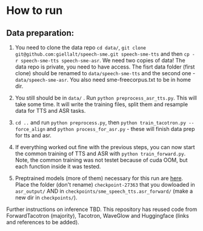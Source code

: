 
# How to run

## Data preparation:
1. You need to clone the data repo `cd data/`, `git clone git@github.com:giellalt/speech-sme.git speech-sme-tts` and then `cp -r speech-sme-tts speech-sme-asr`. We need two copies of data! The data repo is private, you need to have access. The fisrt data folder (first clone) should be renamed to `data/speech-sme-tts` and the second one - `data/speech-sme-asr`. You also need sme-freecorpus.txt to be in home dir. 

2. You still should be in `data/` . Run `python preprocess_asr_tts.py`. This will take some time. It will write the training files, split them and resample data for TTS and ASR tasks. 

3. `cd ..` and run `python preprocess.py`, then `python train_tacotron.py --force_align` and `python process_for_asr.py` - these will finish data prep for tts and asr.
 
4. If everything worked out fine with the previous steps, you can now start the common training of TTS and ASR with `python train_forward.py`. Note, the common training was not testet because of cuda OOM, but each function inside it was tested. 

5. Preptrained models (more of them) necessary for this run are [here](https://drive.google.com/drive/folders/18nTVbsUlkbN4duvcbIeSS_gNsmG5bOiZ?usp=sharing). Place the folder (don't rename) `checkpoint-27363` that you dowloaded in `asr_output/` AND in  `checkpoints/sme_speech_tts.asr_forward/` (make a new dir in `checkpoints/`).


Further instructions on inference TBD.
This repository has reused code from ForwardTacotron (majority), Tacotron, WaveGlow and Huggingface (links and references to be added).







